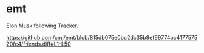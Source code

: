 # emt
Elon Musk following Tracker.

https://github.com/cmj/emt/blob/815db075e0bc2dc35b9ef99774bc417757520fc4/friends.diff#L1-L50
